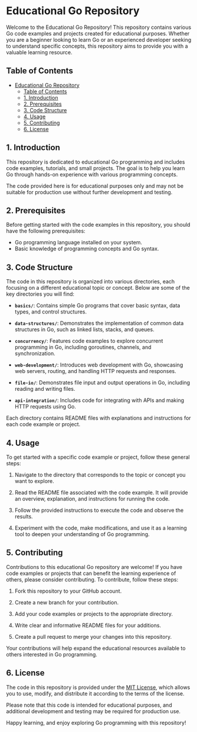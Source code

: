 # Educational Go Repository

Welcome to the Educational Go Repository! This repository contains various Go code examples and projects created for educational purposes. Whether you are a beginner looking to learn Go or an experienced developer seeking to understand specific concepts, this repository aims to provide you with a valuable learning resource.

## Table of Contents

- [Educational Go Repository](#educational-go-repository)
  - [Table of Contents](#table-of-contents)
  - [1. Introduction](#1-introduction)
  - [2. Prerequisites](#2-prerequisites)
  - [3. Code Structure](#3-code-structure)
  - [4. Usage](#4-usage)
  - [5. Contributing](#5-contributing)
  - [6. License](#6-license)

## 1. Introduction

This repository is dedicated to educational Go programming and includes code examples, tutorials, and small projects. The goal is to help you learn Go through hands-on experience with various programming concepts.

The code provided here is for educational purposes only and may not be suitable for production use without further development and testing.

## 2. Prerequisites

Before getting started with the code examples in this repository, you should have the following prerequisites:

- Go programming language installed on your system.
- Basic knowledge of programming concepts and Go syntax.

## 3. Code Structure

The code in this repository is organized into various directories, each focusing on a different educational topic or concept. Below are some of the key directories you will find:

- **`basics/`**: Contains simple Go programs that cover basic syntax, data types, and control structures.

- **`data-structures/`**: Demonstrates the implementation of common data structures in Go, such as linked lists, stacks, and queues.

- **`concurrency/`**: Features code examples to explore concurrent programming in Go, including goroutines, channels, and synchronization.

- **`web-development/`**: Introduces web development with Go, showcasing web servers, routing, and handling HTTP requests and responses.

- **`file-io/`**: Demonstrates file input and output operations in Go, including reading and writing files.

- **`api-integration/`**: Includes code for integrating with APIs and making HTTP requests using Go.

Each directory contains README files with explanations and instructions for each code example or project.

## 4. Usage

To get started with a specific code example or project, follow these general steps:

1. Navigate to the directory that corresponds to the topic or concept you want to explore.

2. Read the README file associated with the code example. It will provide an overview, explanation, and instructions for running the code.

3. Follow the provided instructions to execute the code and observe the results.

4. Experiment with the code, make modifications, and use it as a learning tool to deepen your understanding of Go programming.

## 5. Contributing

Contributions to this educational Go repository are welcome! If you have code examples or projects that can benefit the learning experience of others, please consider contributing. To contribute, follow these steps:

1. Fork this repository to your GitHub account.

2. Create a new branch for your contribution.

3. Add your code examples or projects to the appropriate directory.

4. Write clear and informative README files for your additions.

5. Create a pull request to merge your changes into this repository.

Your contributions will help expand the educational resources available to others interested in Go programming.

## 6. License

The code in this repository is provided under the [MIT License](LICENSE), which allows you to use, modify, and distribute it according to the terms of the license.

Please note that this code is intended for educational purposes, and additional development and testing may be required for production use.

Happy learning, and enjoy exploring Go programming with this repository!
